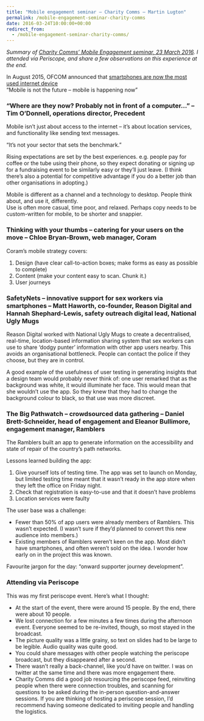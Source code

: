 ```yaml
---
title: "Mobile engagement seminar – Charity Comms – Martin Lugton"
permalink: /mobile-engagement-seminar-charity-comms
date: 2016-03-24T10:00:00+00:00
redirect_from:
  - /mobile-engagement-seminar-charity-comms/
---
```


*Summary of [Charity Comms’ Mobile Engagement seminar, 23 March 2016](http://www.charitycomms.org.uk/events/mobile-engagement-seminar). I attended via Periscope, and share a few observations on this experience at the end.*

In August 2015, OFCOM announced that [smartphones are now the most used internet device](http://media.ofcom.org.uk/news/2015/cmr-uk-2015/)  
“Mobile is not the future – mobile is happening now”

### “Where are they now? Probably not in front of a computer…” – Tim O’Donnell, operations director, Precedent

Mobile isn’t just about access to the internet – it’s about location services, and functionality like sending text messages.

“It’s not your sector that sets the benchmark.”

Rising expectations are set by the best experiences. e.g. people pay for coffee or the tube using their phone, so they expect donating or signing up for a fundraising event to be similarly easy or they’ll just leave. (I think there’s also a potential for competitive advantage if you do a better job than other organisations in adopting.)

Mobile is different as a channel and a technology to desktop. People think about, and use it, differently.  
Use is often more casual, time poor, and relaxed. Perhaps copy needs to be custom-written for mobile, to be shorter and snappier.

### Thinking with your thumbs – catering for your users on the move – Chloe Bryan-Brown, web manager, Coram

Coram’s mobile strategy covers:

1. Design (have clear call-to-action boxes; make forms as easy as possible to complete)
2. Content (make your content easy to scan. Chunk it.)
3. User journeys

### SafetyNets – innovative support for sex workers via smartphones – Matt Haworth, co-founder, Reason Digital and Hannah Shephard-Lewis, safety outreach digital lead, National Ugly Mugs

Reason Digital worked with National Ugly Mugs to create a decentralised, real-time, location-based information sharing system that sex workers can use to share ‘dodgy punter’ information with other app users nearby. This avoids an organisational bottleneck. People can contact the police if they choose, but they are in control.

A good example of the usefulness of user testing in generating insights that a design team would probably never think of: one user remarked that as the background was white, it would illuminate her face. This would mean that she wouldn’t use the app. So they knew that they had to change the background colour to black, so that use was more discreet.

### The Big Pathwatch – crowdsourced data gathering – Daniel Brett-Schneider, head of engagement and Eleanor Bullimore, engagement manager, Ramblers

The Ramblers built an app to generate information on the accessibility and state of repair of the country’s path networks.

Lessons learned building the app:

1. Give yourself lots of testing time. The app was set to launch on Monday, but limited testing time meant that it wasn’t ready in the app store when they left the office on Friday night.
2. Check that registration is easy-to-use and that it doesn’t have problems
3. Location services were faulty

The user base was a challenge:

- Fewer than 50% of app users were already members of Ramblers. This wasn’t expected. (I wasn’t sure if they’d planned to convert this new audience into members.)
- Existing members of Ramblers weren’t keen on the app. Most didn’t have smartphones, and often weren’t sold on the idea. I wonder how early on in the project this was known.

Favourite jargon for the day: “onward supporter journey development”.

### Attending via Periscope

This was my first periscope event. Here’s what I thought:

- At the start of the event, there were around 15 people. By the end, there were about 10 people.
- We lost connection for a few minutes a few times during the afternoon event. Everyone seemed to be re-invited, though, so most stayed in the broadcast.
- The picture quality was a little grainy, so text on slides had to be large to be legible. Audio quality was quite good.
- You could share messages with other people watching the periscope broadcast, but they disappeared after a second.
- There wasn’t really a back-channel, like you’d have on twitter. I was on twitter at the same time and there was more engagement there.
- Charity Comms did a good job resourcing the periscope feed, reinviting people when there were connection troubles, and scanning for questions to be asked during the in-person question-and-answer sessions. If you are thinking of hosting a periscope session, I’d recommend having someone dedicated to inviting people and handling the logistics.
